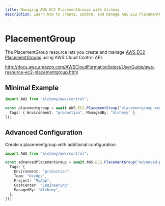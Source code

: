 ```yaml
---
title: Managing AWS EC2 PlacementGroups with Alchemy
description: Learn how to create, update, and manage AWS EC2 PlacementGroups using Alchemy Cloud Control.
---
```


# PlacementGroup

The PlacementGroup resource lets you create and manage [AWS EC2 PlacementGroups](https://docs.aws.amazon.com/ec2/latest/userguide/) using AWS Cloud Control API.

http://docs.aws.amazon.com/AWSCloudFormation/latest/UserGuide/aws-resource-ec2-placementgroup.html

## Minimal Example

```ts
import AWS from "alchemy/aws/control";

const placementgroup = await AWS.EC2.PlacementGroup("placementgroup-example", {
  Tags: { Environment: "production", ManagedBy: "Alchemy" },
});
```

## Advanced Configuration

Create a placementgroup with additional configuration:

```ts
import AWS from "alchemy/aws/control";

const advancedPlacementGroup = await AWS.EC2.PlacementGroup("advanced-placementgroup", {
  Tags: {
    Environment: "production",
    Team: "DevOps",
    Project: "MyApp",
    CostCenter: "Engineering",
    ManagedBy: "Alchemy",
  },
});
```

